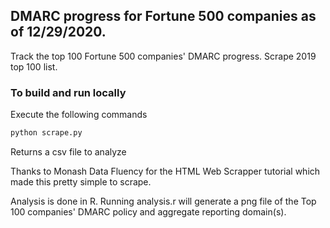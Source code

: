 ## DMARC progress for Fortune 500 companies as of 12/29/2020.
Track the top 100 Fortune 500 companies' DMARC progress.
Scrape 2019 top 100 list.

### To build and run locally

Execute the following commands

```bash
python scrape.py
```
Returns a csv file to analyze

Thanks to Monash Data Fluency for the HTML Web Scrapper tutorial which made this pretty simple to scrape.

Analysis is done in R. Running analysis.r will generate a png file of the Top 100 companies' DMARC policy and aggregate reporting domain(s).
